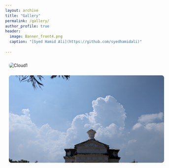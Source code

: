 ```yaml
---
layout: archive
title: "Gallery"
permalink: /gallery/
author_profile: true
header:
  image: Banner_front4.png
  caption: "[Syed Hamid Ali](https://github.com/syedhamidali)"

---
```

<html>
<head>
<style>
img {
  border-radius: 20px;
  padding: 12px;
}
</style>
</head>
<body>

<!-- ![AMS talk](/images/myclicked/pondiriver_cloudsys.jpg){: .align-left width="300px" height="250px" margin-right}

![AMS talk](/images/myclicked/pondibeach_cloud.jpg){: .align-right width="300px" height="250px" margin-right}

![AMS talk](/images/myclicked/pondibeach_cloud2.jpg){: .align-left width="300px" height="250px" margin-right}

![AMS talk](/images/myclicked/pondicity_cloud.jpg){: .align-center width="300px" height="250px" margin-right} -->

<img src="/images/myclicked/pondiriver_cloudsys.jpg" alt="Cloud1" style="width:250px height:100px" >
<img src="/images/myclicked/pondicity_cloud.jpg" alt="Cloud1" style="width:250px height:100px" >


